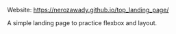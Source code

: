 Website: <https://nerozawady.github.io/top_landing_page/>

A simple landing page to practice flexbox and layout.